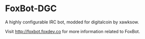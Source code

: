 FoxBot-DGC
======

A highly configurable IRC bot, 
modded for digitalcoin by xawksow.

Visit http://foxbot.foxdev.co for more information related to FoxBot.

